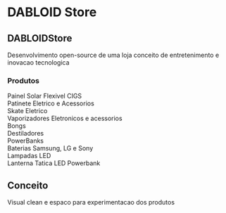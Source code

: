 # DABLOID Store
## DABLOIDStore 

Desenvolvimento open-source de uma loja conceito de entretenimento e inovacao tecnologica

### Produtos
Painel Solar Flexivel CIGS
<br>
Patinete Eletrico e Acessorios
<br>
Skate Eletrico
<br>
Vaporizadores Eletronicos e acessorios
<br>
Bongs
<br>
Destiladores
<br>
PowerBanks
<br>
Baterias Samsung, LG e Sony
<br>
Lampadas LED
<br>
Lanterna Tatica LED Powerbank

## Conceito

Visual clean e espaco para experimentacao dos produtos
